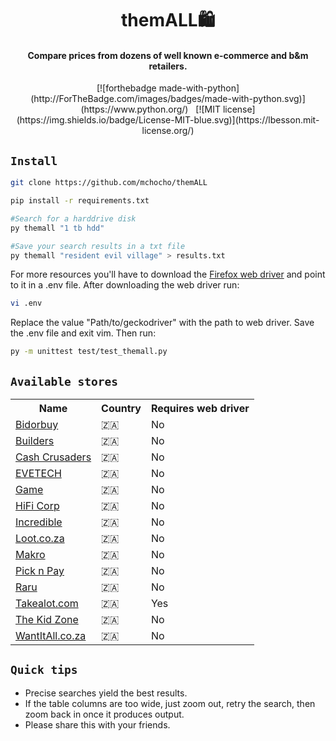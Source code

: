 <div align="center">
   <h1>themALL🛍️</h1>
   <h4>Compare prices from dozens of well known e-commerce and b&m retailers.</h4>
   [![forthebadge made-with-python](http://ForTheBadge.com/images/badges/made-with-python.svg)](https://www.python.org/)&nbsp;&nbsp;
   [![MIT license](https://img.shields.io/badge/License-MIT-blue.svg)](https://lbesson.mit-license.org/)
</div>

## `Install`

```bash
git clone https://github.com/mchocho/themALL

pip install -r requirements.txt

#Search for a harddrive disk
py themall "1 tb hdd"

#Save your search results in a txt file
py themall "resident evil village" > results.txt
```

<p>For more resources you'll have to download the <a href="https://github.com/mozilla/geckodriver/releases">Firefox web driver</a> and point to it in a .env file. After downloading the web driver run:</p>

```bash
vi .env
```

<p>Replace the value "Path/to/geckodriver" with the path to web driver. Save the .env file and exit vim. Then run: </a>

```bash
py -m unittest test/test_themall.py
```
## `Available stores`

<table>
	<tr>
		<th>Name</th>
		<th>Country</th>
		<th>Requires web driver</th>
	</tr>
	<tr>
		<td><a href="https://www.bidorbuy.co.za/">Bidorbuy</a></td>
		<td>&#127487;&#127462;</td>
		<td>No</td>
	</tr>
	<tr>
		<td><a href="https://www.builders.co.za/">Builders</a></td>
		<td>&#127487;&#127462;</td>
		<td>No</td>
	</tr>
	<tr>
		<td><a href="https://www.cashcrusaders.co.za/">Cash Crusaders</a></td>
		<td>&#127487;&#127462;</td>
		<td>No</td>
	</tr>
	<tr>
		<td><a href="https://www.evetech.co.za/">EVETECH</a></td>
		<td>&#127487;&#127462;</td>
		<td>No</td>
	</tr>
	<tr>
		<td><a href="https://www.game.co.za/">Game</a></td>
		<td>&#127487;&#127462;</td>
		<td>No</td>
	</tr>
	<tr>
		<td><a href="https://www.hificorp.co.za/">HiFi Corp</a></td>
		<td>&#127487;&#127462;</td>
		<td>No</td>
	</tr>
	<tr>
		<td><a href="https://www.incredible.co.za/">Incredible</a></td>
		<td>&#127487;&#127462;</td>
		<td>No</td>
	</tr>
	<tr>
		<td><a href="https://www.loot.co.za/">Loot.co.za</a></td>
		<td>&#127487;&#127462;</td>
		<td>No</td>
	</tr>
	<tr>
		<td><a href="https://www.makro.co.za/">Makro</a></td>
		<td>&#127487;&#127462;</td>
		<td>No</td>
	</tr>
	<tr>
		<td><a href="https://www.pnp.co.za/">Pick n Pay</a></td>
		<td>&#127487;&#127462;</td>
		<td>No</td>
	</tr>
	<tr>
		<td><a href="https://www.raru.co.za/">Raru</a></td>
		<td>&#127487;&#127462;</td>
		<td>No</td>
	</tr>
	<tr>
		<td><a href="https://www.takealot.com/">Takealot.com</a></td>
		<td>&#127487;&#127462;</td>
		<td>Yes</td>
	</tr>
	<tr>
		<td><a href="https://www.thekidzone.co.za/">The Kid Zone</a></td>
		<td>&#127487;&#127462;</td>
		<td>No</td>
	</tr>
	<tr>
		<td><a href="https://www.wantitall.co.za">WantItAll.co.za</a></td>
		<td>&#127487;&#127462;</td>
		<td>No</td>
	</tr>
</table>

## `Quick tips`

* Precise searches yield the best results.
* If the table columns are too wide, just zoom out, retry the search, then zoom back in once it produces output.
* Please share this with your friends.
